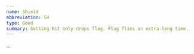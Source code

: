 ```yaml
---
name: Shield
abbreviation: SH
type: Good
summary: Getting hit only drops flag. Flag flies an extra-long time.
---
```


...
